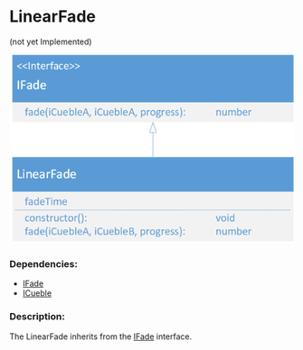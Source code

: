 # LinearFade
(not yet Implemented)  

![LinearFade](./assets/20180419_LinearFade_v1.png)

### Dependencies:  
- [IFade](./IFade.md)
- [ICueble](./ICueble.md)

### Description:
The LinearFade inherits from the [IFade](./IFade.md) interface.